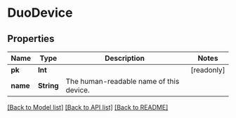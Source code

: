 # DuoDevice

## Properties
Name | Type | Description | Notes
------------ | ------------- | ------------- | -------------
**pk** | **Int** |  | [readonly] 
**name** | **String** | The human-readable name of this device. | 

[[Back to Model list]](../README.md#documentation-for-models) [[Back to API list]](../README.md#documentation-for-api-endpoints) [[Back to README]](../README.md)


